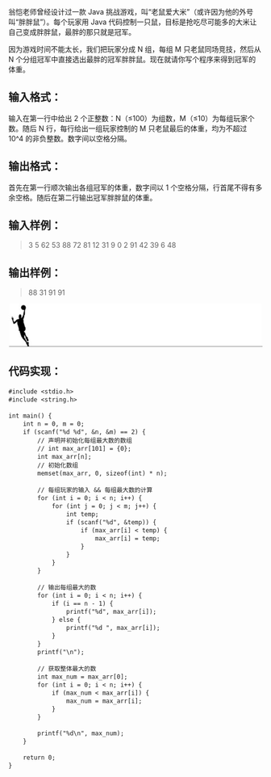 翁恺老师曾经设计过一款 Java 挑战游戏，叫“老鼠爱大米”（或许因为他的外号叫“胖胖鼠”）。每个玩家用 Java 代码控制一只鼠，目标是抢吃尽可能多的大米让自己变成胖胖鼠，最胖的那只就是冠军。

因为游戏时间不能太长，我们把玩家分成 N 组，每组 M 只老鼠同场竞技，然后从 N 个分组冠军中直接选出最胖的冠军胖胖鼠。现在就请你写个程序来得到冠军的体重。

## 输入格式：
输入在第一行中给出 2 个正整数：N（≤100）为组数，M（≤10）为每组玩家个数。随后 N 行，每行给出一组玩家控制的 M 只老鼠最后的体重，均为不超过 10^4 的非负整数。数字间以空格分隔。

## 输出格式：
首先在第一行顺次输出各组冠军的体重，数字间以 1 个空格分隔，行首尾不得有多余空格。随后在第二行输出冠军胖胖鼠的体重。

## 输入样例：
>3 5
62 53 88 72 81
12 31 9 0 2
91 42 39 6 48

## 输出样例：
>88 31 91
91

![华丽的分割线](./【PAT乙级】1107-老鼠爱大米-(20-分)-C语言实现.assets/17731575-7349bb516a34ccee.jpg)


## 代码实现：
```
#include <stdio.h>
#include <string.h>

int main() {
    int n = 0, m = 0;
    if (scanf("%d %d", &n, &m) == 2) {
        // 声明并初始化每组最大数的数组
        // int max_arr[101] = {0};
        int max_arr[n];
        // 初始化数组
        memset(max_arr, 0, sizeof(int) * n);

        // 每组玩家的输入 && 每组最大数的计算
        for (int i = 0; i < n; i++) {
            for (int j = 0; j < m; j++) {
                int temp;
                if (scanf("%d", &temp)) {
                    if (max_arr[i] < temp) {
                        max_arr[i] = temp;
                    }
                }
            }
        }

        // 输出每组最大的数
        for (int i = 0; i < n; i++) {
            if (i == n - 1) {
                printf("%d", max_arr[i]);
            } else {
                printf("%d ", max_arr[i]);
            }
        }
        printf("\n");

        // 获取整体最大的数
        int max_num = max_arr[0];
        for (int i = 0; i < n; i++) {
            if (max_num < max_arr[i]) {
                max_num = max_arr[i];
            }
        }

        printf("%d\n", max_num);
    }

    return 0;
}
```
